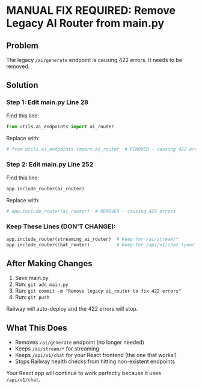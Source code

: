 # MANUAL FIX REQUIRED: Remove Legacy AI Router from main.py

## Problem
The legacy `/ai/generate` endpoint is causing 422 errors. It needs to be removed.

## Solution

### Step 1: Edit main.py Line 28
Find this line:
```python
from utils.ai_endpoints import ai_router
```

Replace with:
```python
# from utils.ai_endpoints import ai_router  # REMOVED - causing 422 errors with /ai/generate
```

### Step 2: Edit main.py Line 252
Find this line:
```python
app.include_router(ai_router)
```

Replace with:
```python
# app.include_router(ai_router)  # REMOVED - causing 422 errors
```

### Keep These Lines (DON'T CHANGE):
```python
app.include_router(streaming_ai_router)  # Keep for /ai/stream/*
app.include_router(chat_router)          # Keep for /api/v1/chat (your frontend uses this)
```

## After Making Changes

1. Save main.py
2. Run: `git add main.py`
3. Run: `git commit -m "Remove legacy ai_router to fix 422 errors"`
4. Run: `git push`

Railway will auto-deploy and the 422 errors will stop.

## What This Does
- Removes `/ai/generate` endpoint (no longer needed)
- Keeps `/ai/stream/*` for streaming
- Keeps `/api/v1/chat` for your React frontend (the one that works!)
- Stops Railway health checks from hitting non-existent endpoints

Your React app will continue to work perfectly because it uses `/api/v1/chat`.
